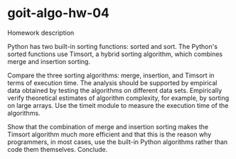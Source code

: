 # goit-algo-hw-04


Homework description

Python has two built-in sorting functions: sorted and sort. The Python's sorted functions use Timsort, a hybrid sorting algorithm, which combines merge and insertion sorting.

Compare the three sorting algorithms: merge, insertion, and Timsort in terms of execution time. The analysis should be supported by empirical data obtained by testing the algorithms on different data sets. Empirically verify theoretical estimates of algorithm complexity, for example, by sorting on large arrays. Use the timeit module to measure the execution time of the algorithms.

Show that the combination of merge and insertion sorting makes the Timsort algorithm much more efficient and that this is the reason why programmers, in most cases, use the built-in Python algorithms rather than code them themselves. Conclude.